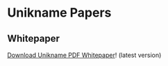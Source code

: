 # Unikname Papers

## Whitepaper

[Download Unikname PDF Whitepaper](unikname-whitepaper.pdf)! (latest version)
